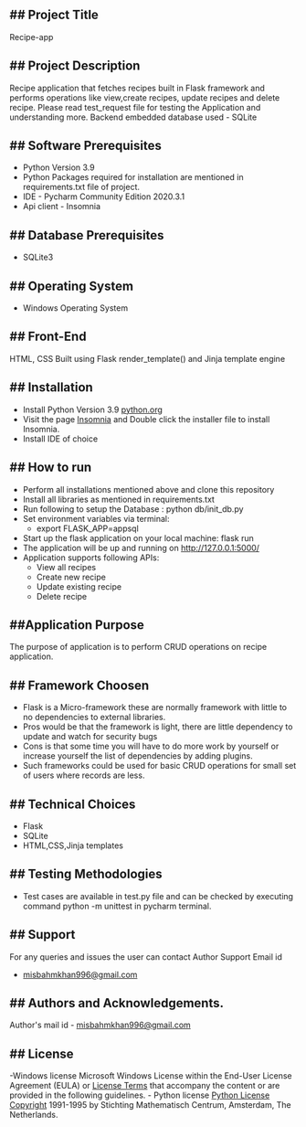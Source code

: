 \#\# Project Title
------------------
Recipe-app

\#\# Project Description
---------------------------------
Recipe application that fetches recipes built in Flask framework and performs operations like view,create recipes, update recipes and delete recipe.
Please read test_request file for testing the Application and understanding more. 
Backend embedded database used - SQLite

\#\# Software Prerequisites
---------------------------------------
-   Python Version 3.9 
-   Python Packages required for installation are mentioned in requirements.txt file of project.
-   IDE - Pycharm Community Edition 2020.3.1
-   Api client - Insomnia

\#\# Database Prerequisites
------------------------ 
-   SQLite3

\#\# Operating System
------------------------------
- Windows Operating System

\#\# Front-End
-------------------------------
HTML, CSS 
Built using Flask render_template() and Jinja template engine

\#\# Installation
------------------------------------
- Install Python Version 3.9 [python.org](https://www.python.org/)
- Visit the page [Insomnia](https://insomnia.rest/download/) and Double click the installer file to install Insomnia.
- Install IDE of choice

\#\# How to run
------------------------------------
- Perform all installations mentioned above and clone this repository
- Install all libraries as mentioned in requirements.txt
- Run following to setup the Database  : python db/init_db.py
- Set environment variables via terminal:
    - export FLASK_APP=appsql
- Start up the flask application on your local machine: flask run
- The application will be up and running on http://127.0.0.1:5000/
- Application supports following APIs:
    - View all recipes
    - Create new recipe
    - Update existing recipe
    - Delete recipe

\#\#Application Purpose
-----------------------
The purpose of application is to perform CRUD operations on  recipe application.

\#\# Framework Choosen
-----------------------
- Flask is a Micro-framework  these are normally framework with little to no dependencies to external libraries. 
- Pros would be that the framework is light, there are little dependency to update and watch for security bugs
- Cons is that some time you will have to do more work by yourself or increase yourself the list of dependencies by adding plugins.
- Such frameworks could be used for basic CRUD operations for small set of users where records are less.

\#\# Technical Choices
-----------------------
- Flask 
- SQLite
- HTML,CSS,Jinja templates

\#\# Testing Methodologies
-----------------------
- Test cases are available in test.py file and can be checked by executing command python -m unittest in pycharm terminal.

\#\# Support
------------

For any queries and issues the user can contact Author Support Email id
- misbahmkhan996@gmail.com

\#\# Authors and Acknowledgements.
----------------------------------

Author's mail id - misbahmkhan996@gmail.com

\#\# License
------------------------------------
-Windows license Microsoft Windows License within the End-User License
Agreement (EULA) or [License
Terms](https://www.microsoft.com/en-in/useterms) that accompany the
content or are provided in the following guidelines. - Python license
[Python License Copyright](https://www.python.org/doc/copyright/)
1991-1995 by Stichting Mathematisch Centrum, Amsterdam, The Netherlands.

